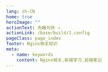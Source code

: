 ```yaml
---
lang: zh-CN
home: true
heroImage: ""
actionText: 先睹为快 →
actionLink: /base/build/1.config
pageClass: page_index
footer: Nginx相关知识
meta:
  - name: keywords
    content: Nginx相关,前端学习,前端笔记
---
```


<template>
    <div class="cont">
        <div id="large-header" class="large-header"></div>
            <div class="features">
        <div class="feature">
          <h2>Nginx项目的工程化</h2> 
          <p>掌握Nginx组件间的多种通信方式及数据同步 渲染函数及jsx高阶应用 Nginx-cli3、Nginxx、Nginx-router</p>
        </div>
        <div class="feature">
          <h2>Nginx项目功能模块</h2> 
          <p>掌握一般项目中的配置、登录、权限认证、单元测试、国际化、富文本、上传下载等常见功能</p>
        </div>
        <div class="feature">
          <h2>Nginx组件的开发</h2> 
          <p>组件设计思路，组件编写工作流搭建 从0编写复杂组件之异步级联组件 单元测试编写及组件的发布</p>
        </div>
        <div class="feature">
          <h2>Nginx优化和服务器布署</h2> 
          <p>Nginx优化预渲染、骨架屏、Nuxt.js服务端渲染 使用typescript构建Nginx应用 Nginx + nginx实现Nginx的布署和持续集成</p>
        </div>
        <div class="feature">
          <h2>Nginx2.0源码实现</h2> 
          <p>Nginx/cli原理、Nginx2.0原理剖析、Nginx-router原理剖析、Nginxx原理剖析 </p>
        </div>
        <div class="feature">
          <h2>Nginx3.0源码实现</h2> 
          <p>Nginx/cli原理、Nginx3.0原理剖析、Nginx-router、Nginxx源码实现</p>
        </div>
      </div>
    </div>
</template>
